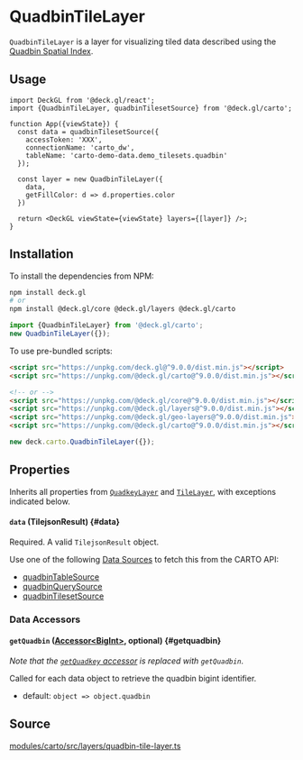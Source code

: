 # QuadbinTileLayer

`QuadbinTileLayer` is a layer for visualizing tiled data described using the [Quadbin Spatial Index](https://docs.carto.com/data-and-analysis/analytics-toolbox-for-bigquery/key-concepts/spatial-indexes#quadbin). 

## Usage 

```tsx
import DeckGL from '@deck.gl/react';
import {QuadbinTileLayer, quadbinTilesetSource} from '@deck.gl/carto';

function App({viewState}) {
  const data = quadbinTilesetSource({
    accessToken: 'XXX',
    connectionName: 'carto_dw',
    tableName: 'carto-demo-data.demo_tilesets.quadbin'
  });

  const layer = new QuadbinTileLayer({
    data,
    getFillColor: d => d.properties.color
  })

  return <DeckGL viewState={viewState} layers={[layer]} />;
}
```

## Installation

To install the dependencies from NPM:

```bash
npm install deck.gl
# or
npm install @deck.gl/core @deck.gl/layers @deck.gl/carto
```

```js
import {QuadbinTileLayer} from '@deck.gl/carto';
new QuadbinTileLayer({});
```

To use pre-bundled scripts:

```html
<script src="https://unpkg.com/deck.gl@^9.0.0/dist.min.js"></script>
<script src="https://unpkg.com/@deck.gl/carto@^9.0.0/dist.min.js"></script>

<!-- or -->
<script src="https://unpkg.com/@deck.gl/core@^9.0.0/dist.min.js"></script>
<script src="https://unpkg.com/@deck.gl/layers@^9.0.0/dist.min.js"></script>
<script src="https://unpkg.com/@deck.gl/geo-layers@^9.0.0/dist.min.js"></script>
<script src="https://unpkg.com/@deck.gl/carto@^9.0.0/dist.min.js"></script>
```

```js
new deck.carto.QuadbinTileLayer({});
```

## Properties

Inherits all properties from [`QuadkeyLayer`](../geo-layers/quadkey-layer.md) and [`TileLayer`](../geo-layers/tile-layer.md), with exceptions indicated below.


#### `data` (TilejsonResult) {#data}

Required. A valid `TilejsonResult` object.

Use one of the following [Data Sources](./data-sources.md) to fetch this from the CARTO API:

- [quadbinTableSource](./data-sources#quadbintablesource)
- [quadbinQuerySource](./data-sources#quadbinquerysource)
- [quadbinTilesetSource](./data-sources#quadbintilesetsource)

### Data Accessors

#### `getQuadbin` ([Accessor&lt;BigInt&gt;](../../developer-guide/using-layers.md#accessors), optional) {#getquadbin}

_Note that the [`getQuadkey` accessor](../geo-layers/quadkey-layer#getquadkey) is replaced with `getQuadbin`_.

Called for each data object to retrieve the quadbin bigint identifier.

* default: `object => object.quadbin`

## Source

[modules/carto/src/layers/quadbin-tile-layer.ts](https://github.com/visgl/deck.gl/tree/master/modules/carto/src/layers/quadbin-tile-layer.ts)
